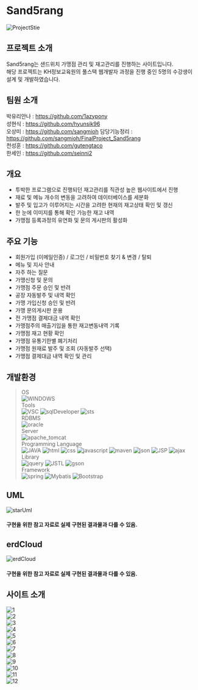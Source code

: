 # Sand5rang
![ProjectStie](https://github.com/hyunsik96/Sand5rang/blob/main/Sand5rang/src/main/webapp/resources/images/logoo.png)

## 프로젝트 소개
Sand5rang는 샌드위치 가맹점 관리 및 재고관리를 진행하는 사이트입니다.  
해당 프로젝트는 KH정보교육원의 풀스택 웹개발자 과정을 진행 중인
5명의 수강생이 설계 및 개발하였습니다.

## 팀원 소개
박유리안나 : https://github.com/1azypony  
성현식 : https://github.com/hyunsik96  
오상미 : https://github.com/sangmioh 담당기능정리 : https://github.com/sangmioh/FinalProject_Sand5rang  
천성훈 : https://github.com/gutengtaco  
한세인 : https://github.com/seinni2  

## 개요
- 투박한 프로그램으로 진행되던 재고관리를 직관성 높은 웹사이트에서 진행
- 재료 및 메뉴 개수의 변동을 고려하여 데이터베이스를 세분화
- 발주 및 입고가 이루어지는 시간을 고려한 현재의 재고상태 확인 및 갱신
- 한 눈에 이미지를 통해 확인 가능한 재고 내역
- 가맹점 등록과정의 유연화 및 문의 게시판의 활성화

## 주요 기능
- 회원가입 (이메일인증) / 로그인 / 비밀번호 찾기 & 변경 / 탈퇴
- 메뉴 및 지사 안내
- 자주 하는 질문
- 가맹신청 및 문의
- 가맹점 주문 승인 및 반려
- 공장 자동발주 및 내역 확인
- 가맹 가입신청 승인 및 반려
- 가맹 문의게시판 운용
- 전 가맹점 결제대금 내역 확인
- 가맹점주의 매출기입을 통한 재고변동내역 기록
- 가맹점 재고 현황 확인
- 가맹점 유통기한별 폐기처리
- 가맹점 원재료 발주 및 조회 (자동발주 선택)
- 가맹점 결제대금 내역 확인 및 관리


## 개발환경
> OS  
![WINDOWS](https://img.shields.io/badge/WINDOWS10-0078D6?style=for-the-badge&logo=windows&logoColor=white)  
> Tools  
![VSC](https://img.shields.io/badge/VSC-007ACC?style=for-the-badge&logo=visualstudiocode&logoColor=white)
![sqlDeveloper](https://img.shields.io/badge/sqlDeveloper-788B95?style=for-the-badge&logo=sqlDeveloper&logoColor=white)
![sts](https://img.shields.io/badge/sts-6DB33F?style=for-the-badge&logo=spring&logoColor=white)   
> RDBMS  
![oracle](https://img.shields.io/badge/oracle-F80000?style=for-the-badge&logo=oracle&logoColor=white)  
> Server  
![apache_tomcat](https://img.shields.io/badge/apache_tomcat-F8DC75?style=for-the-badge&logo=apachetomcat&logoColor=black)  
> Programming Language  
![JAVA](https://img.shields.io/badge/JAVA-007396?style=for-the-badge&logo=java&logoColor=white)
![html](https://img.shields.io/badge/html-E34F26?style=for-the-badge&logo=html5&logoColor=white)
![css](https://img.shields.io/badge/css-1572B6?style=for-the-badge&logo=css3&logoColor=white)
![javascript](https://img.shields.io/badge/javascript-F7DF1E?style=for-the-badge&logo=javascript&logoColor=black)
![maven](https://img.shields.io/badge/maven-C71A36?style=for-the-badge&logo=apachemaven&logoColor=white)
![json](https://img.shields.io/badge/json-000000?style=for-the-badge&logo=json&logoColor=white)
![JSP](https://img.shields.io/badge/JSP-000000?style=for-the-badge&logo=JSP&logoColor=white)
![ajax](https://img.shields.io/badge/ajax-000000?style=for-the-badge&logo=ajax&logoColor=white)  
> Library  
![jquery](https://img.shields.io/badge/jquery-0769AD?style=for-the-badge&logo=jquery&logoColor=white)
![JSTL](https://img.shields.io/badge/jstl-000000?style=for-the-badge&logo=jstl&logoColor=white)
![gson](https://img.shields.io/badge/gson-000000?style=for-the-badge&logo=gson&logoColor=white)  
> Framework  
![spring](https://img.shields.io/badge/spring-6DB33F?style=for-the-badge&logo=spring&logoColor=white)
![Mybatis](https://img.shields.io/badge/mybatis-000000?style=for-the-badge&logo=mybatis&logoColor=white)
![Bootstrap](https://img.shields.io/badge/Bootstrap-7952B3?style=for-the-badge&logo=Bootstrap&logoColor=white)  

## UML
![starUml](https://github.com/hyunsik96/Sand5rang/blob/main/Sand5rang/src/main/webapp/resources/images/uml.png)
#### 구현을 위한 참고 자료로 실제 구현된 결과물과 다를 수 있음.

## erdCloud
![erdCloud](https://github.com/hyunsik96/Sand5rang/blob/main/Sand5rang/src/main/webapp/resources/images/erd.png)
#### 구현을 위한 참고 자료로 실제 구현된 결과물과 다를 수 있음.

## 사이트 소개
![1](https://github.com/hyunsik96/Sand5rang/blob/main/Sand5rang/src/main/webapp/resources/images/storyboard/1.png)  
![2](https://github.com/hyunsik96/Sand5rang/blob/main/Sand5rang/src/main/webapp/resources/images/storyboard/2.png)  
![3](https://github.com/hyunsik96/Sand5rang/blob/main/Sand5rang/src/main/webapp/resources/images/storyboard/3.png)  
![4](https://github.com/hyunsik96/Sand5rang/blob/main/Sand5rang/src/main/webapp/resources/images/storyboard/4.png)  
![5](https://github.com/hyunsik96/Sand5rang/blob/main/Sand5rang/src/main/webapp/resources/images/storyboard/5.png)  
![6](https://github.com/hyunsik96/Sand5rang/blob/main/Sand5rang/src/main/webapp/resources/images/storyboard/6.png)  
![7](https://github.com/hyunsik96/Sand5rang/blob/main/Sand5rang/src/main/webapp/resources/images/storyboard/7.png)  
![8](https://github.com/hyunsik96/Sand5rang/blob/main/Sand5rang/src/main/webapp/resources/images/storyboard/8.png)  
![9](https://github.com/hyunsik96/Sand5rang/blob/main/Sand5rang/src/main/webapp/resources/images/storyboard/9.png)  
![10](https://github.com/hyunsik96/Sand5rang/blob/main/Sand5rang/src/main/webapp/resources/images/storyboard/10.png)  
![11](https://github.com/hyunsik96/Sand5rang/blob/main/Sand5rang/src/main/webapp/resources/images/storyboard/11.png)  
![12](https://github.com/hyunsik96/Sand5rang/blob/main/Sand5rang/src/main/webapp/resources/images/storyboard/12.png)  
